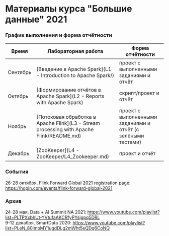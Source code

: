 # Материалы курса "Большие данные" 2021

### График выполнения и форма отчётности

| Время | Лабораторная работа | Форма отчётности |
| ------ | ------ | ------ |
| Сентябрь | [Введение в Apache Spark](L1 - Introduction to Apache Spark/) | проект с выполненными заданиями и отчёт |
| Октябрь | [Формирование отчётов в Apache Spark](L2 - Reports with Apache Spark) | скрипт/проект и отчёт |
| Ноябрь | [Потоковая обработка в Apache Flink](L3 - Stream processing with Apache Flink/README.md) | проект с выполненными заданиями и отчёт (с зелёными тестами) |
| Декабрь | [ZooKeeper](L4 - ZooKeeper/L4_Zookeeper.md) | проект и отчёт |


### События

26-28 октября, Flink Forward Global 2021 registration page: https://hopin.com/events/flink-forward-global-2021


### Архив 

24-28 мая, Data + AI Summit NA 2021: https://www.youtube.com/playlist?list=PLTPXxbhUt-YVtufaAKCRfyPYsjgpq5DRL   
9-12 декабря, SmartData 2020: https://www.youtube.com/playlist?list=PLeN_80lmoMY1ugdDLg2mWht5eQDq6CoNQ
